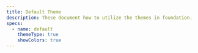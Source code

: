 ```yaml
---
title: Default Theme
description: These document how to utilize the themes in foundation.
specs:
  - name: default
    themeType: true
    showColors: true
---
```


